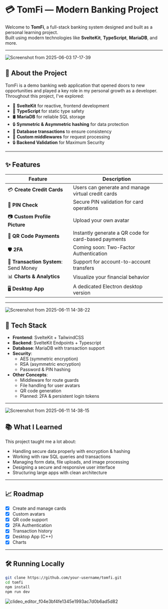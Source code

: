 # 💳 TomFi — Modern Banking Project

Welcome to **TomFi**, a full-stack banking system designed and built as a personal learning project.  
Built using modern technologies like **SvelteKit**, **TypeScript**, **MariaDB**, and more.

---

![Screenshot from 2025-06-03 17-17-39](https://github.com/user-attachments/assets/170f06c6-dc45-41bc-afaa-b8ad82137f66)

## 🚀 About the Project

TomFi is a demo banking web application that opened doors to new opportunities and played a key role in my personal growth as a developer.
Throughout this project, I've explored:

- 🔁 **SvelteKit** for reactive, frontend development
- 🧠 **TypeScript** for static type safety
- 🛢️ **MariaDB** for reliable SQL storage
- 🔒 **Symmetric & Asymmetric hashing** for data protection
- 🔄 **Database transactions** to ensure consistency
- 🧩 **Custom middlewares** for request processing
- 🔒 **Backend Validation** for Maximum Security

---

## ✨ Features

| Feature | Description |
|--------|-------------|
| 💳 **Create Credit Cards** | Users can generate and manage virtual credit cards |
| 🔐 **PIN Check** | Secure PIN validation for card operations |
| 📷 **Custom Profile Picture** | Upload your own avatar |
| 📱 **QR Code Payments** | Instantly generate a QR code for card-based payments |
| 🛡 **2FA** | Coming soon: Two-Factor Authentication |
| 💸 **Transaction System**: Send Money | Support for account-to-account transfers |
| 📊 **Charts & Analytics** | Visualize your financial behavior |
| 🖥 **Desktop App** | A dedicated Electron desktop version |

---

![Screenshot from 2025-06-11 14-38-22](https://github.com/user-attachments/assets/54a85630-b179-4e78-84c0-a83aada9f95e)


## 🧪 Tech Stack

- **Frontend**: SvelteKit + TailwindCSS
- **Backend**: SvelteKit Endpoints + Typescript
- **Database**: MariaDB with transaction support
- **Security**:
  - AES (symmetric encryption)
  - RSA (asymmetric encryption)
  - Password & PIN hashing
- **Other Concepts**:
  - Middleware for route guards
  - File handling for user avatars
  - QR code generation
  - Planned: 2FA & persistent login tokens

---

![Screenshot from 2025-06-11 14-38-15](https://github.com/user-attachments/assets/21d92437-5498-4c6e-b070-7142e96aed10)

## 📚 What I Learned


This project taught me a lot about:

- Handling secure data properly with encryption & hashing
- Working with raw SQL queries and transactions
- Managing form data, file uploads, and image processing
- Designing a secure and responsive user interface
- Structuring large apps with clean architecture

---

## 📈 Roadmap

- [x] Create and manage cards
- [x] Custom avatars
- [x] QR code support
- [X] 2FA Authentication
- [x] Transaction history
- [X] Desktop App (C++)
- [X] Charts

---

## 🛠️ Running Locally

```bash
git clone https://github.com/your-username/tomfi.git
cd tomfi
npm install
npm run dev
```


![clideo_editor_f04e3bf4fe1345e1993ac7d0b6ad5d82](https://github.com/user-attachments/assets/9fd70a02-ac98-4061-b5ac-483c3df92730)

